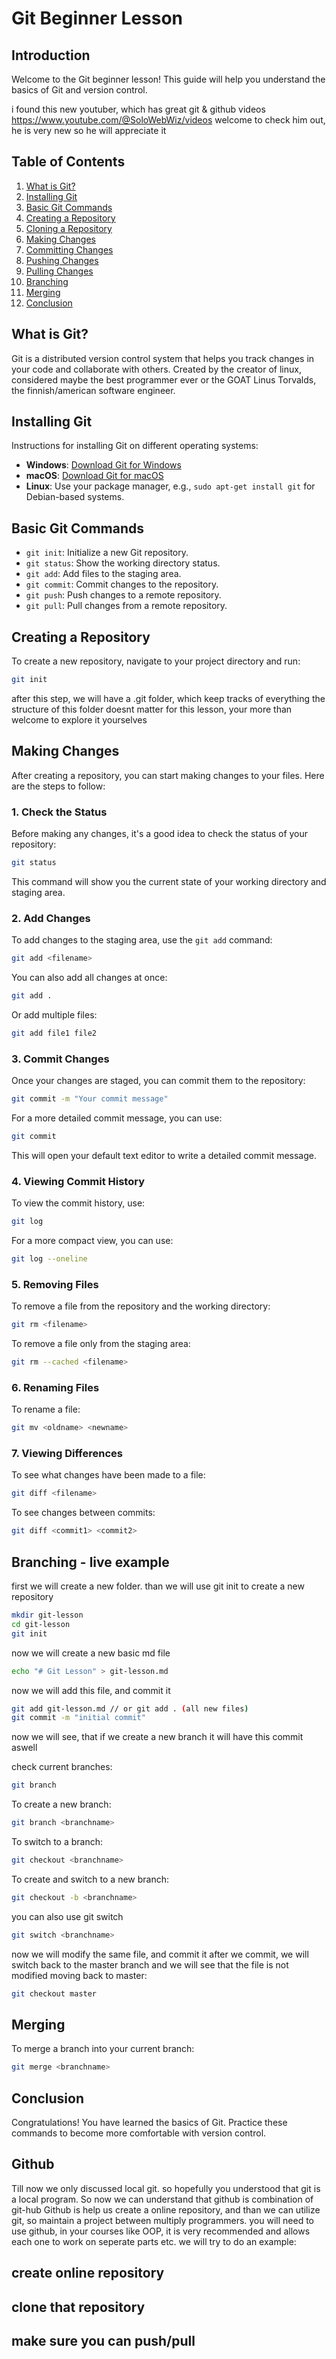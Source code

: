 # Git Beginner Lesson

## Introduction
Welcome to the Git beginner lesson! This guide will help you understand the basics of Git and version control.

i found this new youtuber, which has great git & github videos
https://www.youtube.com/@SoloWebWiz/videos
welcome to check him out, he is very new so he will appreciate it


## Table of Contents
1. [What is Git?](#what-is-git)
2. [Installing Git](#installing-git)
3. [Basic Git Commands](#basic-git-commands)
4. [Creating a Repository](#creating-a-repository)
5. [Cloning a Repository](#cloning-a-repository)
6. [Making Changes](#making-changes)
7. [Committing Changes](#committing-changes)
8. [Pushing Changes](#pushing-changes)
9. [Pulling Changes](#pulling-changes)
10. [Branching](#branching)
11. [Merging](#merging)
12. [Conclusion](#conclusion)

## What is Git?
Git is a distributed version control system that helps you track changes in your code and collaborate with others.
Created by the creator of linux, considered maybe the best programmer ever or the GOAT
Linus Torvalds, the finnish/american software engineer.

## Installing Git
Instructions for installing Git on different operating systems:
- **Windows**: [Download Git for Windows](https://git-scm.com/download/win)
- **macOS**: [Download Git for macOS](https://git-scm.com/download/mac)
- **Linux**: Use your package manager, e.g., `sudo apt-get install git` for Debian-based systems.

## Basic Git Commands
- `git init`: Initialize a new Git repository.
- `git status`: Show the working directory status.
- `git add`: Add files to the staging area.
- `git commit`: Commit changes to the repository.
- `git push`: Push changes to a remote repository.
- `git pull`: Pull changes from a remote repository.

## Creating a Repository
To create a new repository, navigate to your project directory and run:
```sh
git init
```

after this step, we will have a .git folder, which keep tracks of everything
the structure of this folder doesnt matter for this lesson, your
more than welcome to explore it yourselves


## Making Changes
After creating a repository, you can start making changes to your files. Here are the steps to follow:

### 1. Check the Status
Before making any changes, it's a good idea to check the status of your repository:
```sh
git status
```
This command will show you the current state of your working directory and staging area.

### 2. Add Changes
To add changes to the staging area, use the `git add` command:
```sh
git add <filename>
```
You can also add all changes at once:
```sh
git add .
```
Or add multiple files:
```sh
git add file1 file2
```

### 3. Commit Changes
Once your changes are staged, you can commit them to the repository:
```sh
git commit -m "Your commit message"
```
For a more detailed commit message, you can use:
```sh
git commit
```
This will open your default text editor to write a detailed commit message.

### 4. Viewing Commit History
To view the commit history, use:
```sh
git log
```
For a more compact view, you can use:
```sh
git log --oneline
```

### 5. Removing Files
To remove a file from the repository and the working directory:
```sh
git rm <filename>
```
To remove a file only from the staging area:
```sh
git rm --cached <filename>
```

### 6. Renaming Files
To rename a file:
```sh
git mv <oldname> <newname>
```

### 7. Viewing Differences
To see what changes have been made to a file:
```sh
git diff <filename>
```
To see changes between commits:
```sh
git diff <commit1> <commit2>
```

## Branching - live example
first we will create a new folder.
than we will use git init to create a new repository
```sh
mkdir git-lesson
cd git-lesson
git init
```

now we will create a new basic md file 
```sh
echo "# Git Lesson" > git-lesson.md
```

now we will add this file, and commit it
```sh
git add git-lesson.md // or git add . (all new files)
git commit -m "initial commit"
```

now we will see, that if we create a new branch
it will have this commit aswell

check current branches:
```sh
git branch
```

To create a new branch:
```sh
git branch <branchname>
```
To switch to a branch:
```sh
git checkout <branchname>
```
To create and switch to a new branch:
```sh
git checkout -b <branchname>
```

you can also use git switch
```sh
git switch <branchname>
```

now we will modify the same file, and commit it
after we commit, we will switch back to the master branch
and we will see that the file is not modified
moving back to master:
```sh
git checkout master
```


## Merging
To merge a branch into your current branch:
```sh
git merge <branchname>
```

## Conclusion
Congratulations! You have learned the basics of Git. Practice these commands to become more comfortable with version control.

## Github 
Till now we only discussed local git.
so hopefully you understood that git is a local program.
So now we can understand that github is combination of git-hub
Github is help us create a online repository, and than we can utilize git,
so maintain a project between multiply programmers.
you will need to use github, in your courses like OOP, it is very recommended
and allows each one to work on seperate parts etc.
we will try to do an example:

## create online repository

## clone that repository

## make sure you can push/pull

